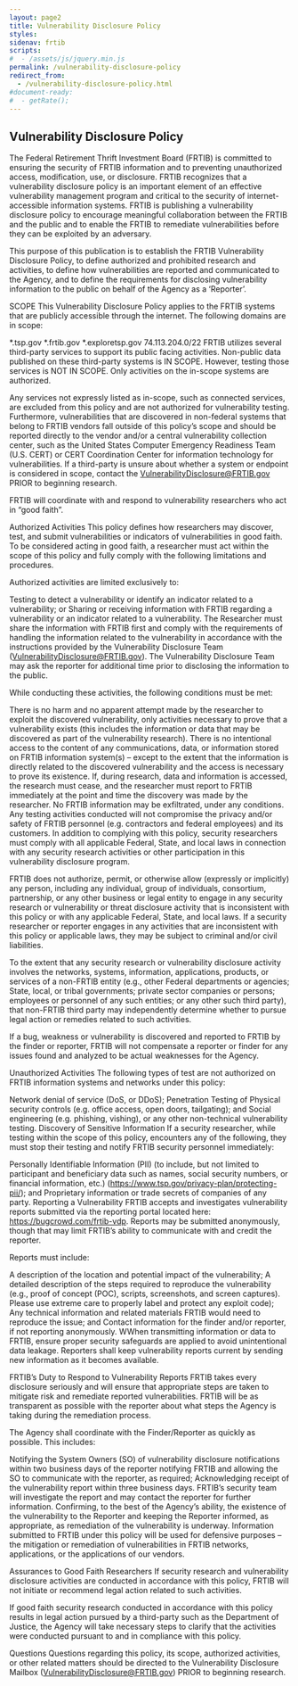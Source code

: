 ```yaml
---
layout: page2
title: Vulnerability Disclosure Policy
styles:
sidenav: frtib
scripts:
#  - /assets/js/jquery.min.js
permalink: /vulnerability-disclosure-policy
redirect_from:
  - /vulnerability-disclosure-policy.html
#document-ready:
#  - getRate();
---
```


## Vulnerability Disclosure Policy
The Federal Retirement Thrift Investment Board (FRTIB) is committed to ensuring the security of FRTIB information and to preventing unauthorized access, modification, use, or disclosure. FRTIB recognizes that a vulnerability disclosure policy is an important element of an effective vulnerability management program and critical to the security of internet-accessible information systems. FRTIB is publishing a vulnerability disclosure policy to encourage meaningful collaboration between the FRTIB and the public and to enable the FRTIB to remediate vulnerabilities before they can be exploited by an adversary.

This purpose of this publication is to establish the FRTIB Vulnerability Disclosure Policy, to define authorized and prohibited research and activities, to define how vulnerabilities are reported and communicated to the Agency, and to define the requirements for disclosing vulnerability information to the public on behalf of the Agency as a ‘Reporter’.

SCOPE
This Vulnerability Disclosure Policy applies to the FRTIB systems that are publicly accessible through the internet. The following domains are in scope:

*.tsp.gov
*.frtib.gov
*.exploretsp.gov
74.113.204.0/22
FRTIB utilizes several third-party services to support its public facing activities. Non-public data published on these third-party systems is IN SCOPE. However, testing those services is NOT IN SCOPE. Only activities on the in-scope systems are authorized.

Any services not expressly listed as in-scope, such as connected services, are excluded from this policy and are not authorized for vulnerability testing. Furthermore, vulnerabilities that are discovered in non-federal systems that belong to FRTIB vendors fall outside of this policy’s scope and should be reported directly to the vendor and/or a central vulnerability collection center, such as the United States Computer Emergency Readiness Team (U.S. CERT) or CERT Coordination Center for information technology for vulnerabilities. If a third-party is unsure about whether a system or endpoint is considered in scope, contact the VulnerabilityDisclosure@FRTIB.gov PRIOR to beginning research.

FRTIB will coordinate with and respond to vulnerability researchers who act in “good faith”.

Authorized Activities
This policy defines how researchers may discover, test, and submit vulnerabilities or indicators of vulnerabilities in good faith. To be considered acting in good faith, a researcher must act within the scope of this policy and fully comply with the following limitations and procedures.

Authorized activities are limited exclusively to:

Testing to detect a vulnerability or identify an indicator related to a vulnerability; or Sharing or receiving information with FRTIB regarding a vulnerability or an indicator related to a vulnerability.
The Researcher must share the information with FRTIB first and comply with the requirements of handling the information related to the vulnerability in accordance with the instructions provided by the Vulnerability Disclosure Team (VulnerabilityDisclosure@FRTIB.gov). The Vulnerability Disclosure Team may ask the reporter for additional time prior to disclosing the information to the public.

While conducting these activities, the following conditions must be met:

There is no harm and no apparent attempt made by the researcher to exploit the discovered vulnerability, only activities necessary to prove that a vulnerability exists (this includes the information or data that may be discovered as part of the vulnerability research).
There is no intentional access to the content of any communications, data, or information stored on FRTIB information system(s) – except to the extent that the information is directly related to the discovered vulnerability and the access is necessary to prove its existence. If, during research, data and information is accessed, the research must cease, and the researcher must report to FRTIB immediately at the point and time the discovery was made by the researcher.
No FRTIB information may be exfiltrated, under any conditions.
Any testing activities conducted will not compromise the privacy and/or safety of FRTIB personnel (e.g. contractors and federal employees) and its customers.
In addition to complying with this policy, security researchers must comply with all applicable Federal, State, and local laws in connection with any security research activities or other participation in this vulnerability disclosure program.

FRTIB does not authorize, permit, or otherwise allow (expressly or implicitly) any person, including any individual, group of individuals, consortium, partnership, or any other business or legal entity to engage in any security research or vulnerability or threat disclosure activity that is inconsistent with this policy or with any applicable Federal, State, and local laws. If a security researcher or reporter engages in any activities that are inconsistent with this policy or applicable laws, they may be subject to criminal and/or civil liabilities.

To the extent that any security research or vulnerability disclosure activity involves the networks, systems, information, applications, products, or services of a non-FRTIB entity (e.g., other Federal departments or agencies; State, local, or tribal governments; private sector companies or persons; employees or personnel of any such entities; or any other such third party), that non-FRTIB third party may independently determine whether to pursue legal action or remedies related to such activities.

If a bug, weakness or vulnerability is discovered and reported to FRTIB by the finder or reporter, FRTIB will not compensate a reporter or finder for any issues found and analyzed to be actual weaknesses for the Agency.

Unauthorized Activities
The following types of test are not authorized on FRTIB information systems and networks under this policy:

Network denial of service (DoS, or DDoS);
Penetration Testing of Physical security controls (e.g. office access, open doors, tailgating); and
Social engineering (e.g. phishing, vishing), or any other non-technical vulnerability testing.
Discovery of Sensitive Information
If a security researcher, while testing within the scope of this policy, encounters any of the following, they must stop their testing and notify FRTIB security personnel immediately:

Personally Identifiable Information (PII) (to include, but not limited to participant and beneficiary data such as names, social security numbers, or financial information, etc.) (https://www.tsp.gov/privacy-plan/protecting-pii/); and
Proprietary information or trade secrets of companies of any party.
Reporting a Vulnerability
FRTIB accepts and investigates vulnerability reports submitted via the reporting portal located here: https://bugcrowd.com/frtib-vdp. Reports may be submitted anonymously, though that may limit FRTIB’s ability to communicate with and credit the reporter.

Reports must include:

A description of the location and potential impact of the vulnerability;
A detailed description of the steps required to reproduce the vulnerability (e.g., proof of concept (POC), scripts, screenshots, and screen captures). Please use extreme care to properly label and protect any exploit code);
Any technical information and related materials FRTIB would need to reproduce the issue; and
Contact information for the finder and/or reporter, if not reporting anonymously.
WWhen transmitting information or data to FRTIB, ensure proper security safeguards are applied to avoid unintentional data leakage. Reporters shall keep vulnerability reports current by sending new information as it becomes available.

FRTIB’s Duty to Respond to Vulnerability Reports
FRTIB takes every disclosure seriously and will ensure that appropriate steps are taken to mitigate risk and remediate reported vulnerabilities. FRTIB will be as transparent as possible with the reporter about what steps the Agency is taking during the remediation process.

The Agency shall coordinate with the Finder/Reporter as quickly as possible. This includes:

Notifying the System Owners (SO) of vulnerability disclosure notifications within two business days of the reporter notifying FRTIB and allowing the SO to communicate with the reporter, as required;
Acknowledging receipt of the vulnerability report within three business days. FRTIB’s security team will investigate the report and may contact the reporter for further information.
Confirming, to the best of the Agency’s ability, the existence of the vulnerability to the Reporter and keeping the Reporter informed, as appropriate, as remediation of the vulnerability is underway.
Information submitted to FRTIB under this policy will be used for defensive purposes – the mitigation or remediation of vulnerabilities in FRTIB networks, applications, or the applications of our vendors.

Assurances to Good Faith Researchers
If security research and vulnerability disclosure activities are conducted in accordance with this policy, FRTIB will not initiate or recommend legal action related to such activities.

If good faith security research conducted in accordance with this policy results in legal action pursued by a third-party such as the Department of Justice, the Agency will take necessary steps to clarify that the activities were conducted pursuant to and in compliance with this policy.

Questions
Questions regarding this policy, its scope, authorized activities, or other related matters should be directed to the Vulnerability Disclosure Mailbox (VulnerabilityDisclosure@FRTIB.gov) PRIOR to beginning research.

<!-- CONTENT END -->
